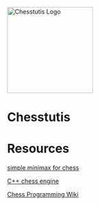 
<img src="./chesstutis_logo.png" alt="Chesstutis Logo" width="200"/>


# Chesstutis

# Resources

[simple minimax for chess](https://www.freecodecamp.org/news/simple-chess-ai-step-by-step-1d55a9266977/)

[C++ chess engine](https://ameye.dev/notes/chess-engine/)

[Chess Programming Wiki](https://www.chessprogramming.org/Main_Page)
